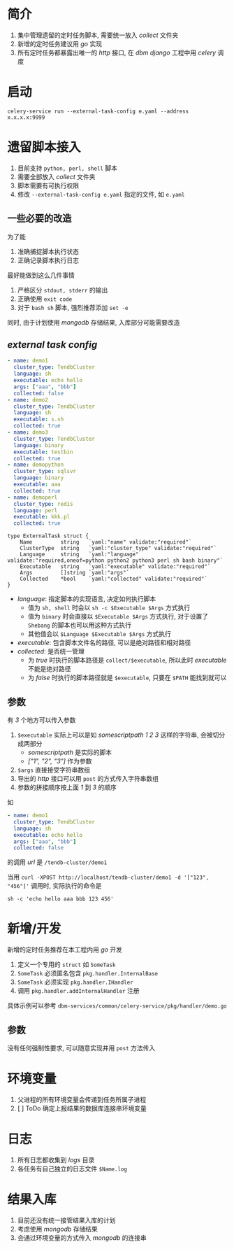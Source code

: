 # 简介
1. 集中管理遗留的定时任务脚本, 需要统一放入 _collect_ 文件夹
2. 新增的定时任务建议用 _go_ 实现
3. 所有定时任务都暴露出唯一的 _http_ 接口, 在 _dbm django_ 工程中用 _celery_ 调度

# 启动
`celery-service run --external-task-config e.yaml --address x.x.x.x:9999`

# 遗留脚本接入

1. 目前支持 `python, perl, shell` 脚本
2. 需要全部放入 _collect_ 文件夹
3. 脚本需要有可执行权限
4. 修改 `--external-task-config e.yaml` 指定的文件, 如 `e.yaml`

## 一些必要的改造
为了能
1. 准确捕捉脚本执行状态
2. 正确记录脚本执行日志

最好能做到这么几件事情
1. 严格区分 `stdout, stderr` 的输出
2. 正确使用 `exit code`
3. 对于 `bash sh` 脚本, 强烈推荐添加 `set -e`

同时, 由于计划使用 _mongodb_ 存储结果, 入库部分可能需要改造

## _external task config_
```yaml
- name: demo1
  cluster_type: TendbCluster
  language: sh
  executable: echo hello
  args: ["aaa", "bbb"]
  collected: false
- name: demo2
  cluster_type: TendbCluster
  language: sh
  executable: s.sh
  collected: true
- name: demo3
  cluster_type: TendbCluster
  language: binary
  executable: testbin
  collected: true  
- name: demopython
  cluster_type: sqlsvr
  language: binary
  executable: aaa
  collected: true
- name: demoperl
  cluster_type: redis
  language: perl
  executable: kkk.pl
  collected: true
```

```golang
type ExternalTask struct {
	Name         string   `yaml:"name" validate:"required"`
	ClusterType  string   `yaml:"cluster_type" validate:"required"`
	Language     string   `yaml:"language" validate:"required,oneof=python python2 python3 perl sh bash binary"`
	Executable   string   `yaml:"executable" validate:"required"`
	Args         []string `yaml:"args"`
	Collected    *bool    `yaml:"collected" validate:"required"`
}
```

* _language_: 指定脚本的实现语言, 决定如何执行脚本
  * 值为 `sh, shell` 时会以 `sh -c $Executable $Args` 方式执行
  * 值为 `binary` 时会直接以 `$Executable $Args` 方式执行, 对于设置了 `Shebang` 的脚本也可以用这种方式执行
  * 其他值会以 `$Language $Executable $Args` 方式执行
* _executable_: 包含脚本文件名的路径, 可以是绝对路径和相对路径
* _collected_: 是否统一管理
  * 为 _true_ 时执行的脚本路径是 `collect/$executable`, 所以此时 _executable_ 不能是绝对路径
  * 为 _false_ 时执行的脚本路径就是 `$executable`, 只要在 `$PATH` 能找到就可以
  
## 参数
有 _3_ 个地方可以传入参数
1. `$executable` 实际上可以是如 _somescriptpath 1 2 3_ 这样的字符串, 会被切分成两部分
    * _somescriptpath_ 是实际的脚本
    * _["1", "2", "3"]_ 作为参数
2. `$args` 直接接受字符串数组
3. 导出的 _http_ 接口可以用 `post` 的方式传入字符串数组
4. 参数的拼接顺序按上面 _1_ 到 _3_ 的顺序

如
```yaml
- name: demo1
  cluster_type: TendbCluster
  language: sh
  executable: echo hello
  args: ["aaa", "bbb"]
  collected: false
```

的调用 _url_ 是 `/tendb-cluster/demo1`

当用 `curl -XPOST http://localhost/tendb-cluster/demo1 -d '["123", "456"]'` 调用时, 实际执行的命令是

`sh -c 'echo hello aaa bbb 123 456'`

# 新增/开发
新增的定时任务推荐在本工程内用 _go_ 开发

1. 定义一个专用的 `struct` 如 `SomeTask`
2. `SomeTask` 必须匿名包含 `pkg.handler.InternalBase`
3. `SomeTask` 必须实现 `pkg.handler.IHandler`
4. 调用 `pkg.handler.addInternalHandler` 注册

具体示例可以参考 `dbm-services/common/celery-service/pkg/handler/demo.go`

## 参数
没有任何强制性要求, 可以随意实现并用 `post` 方法传入

# 环境变量
1. 父进程的所有环境变量会传递到任务所属子进程
2. [ ] <span style="color:read">ToDo 确定上报结果的数据库连接串环境变量</span>

# 日志

1. 所有日志都收集到 _logs_ 目录
2. 各任务有自己独立的日志文件 `$Name.log`

# 结果入库
1. 目前还没有统一接管结果入库的计划
2. 考虑使用 _mongodb_ 存储结果
3. 会通过环境变量的方式传入 _mongodb_ 的连接串